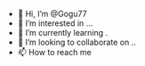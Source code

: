 - 👋 Hi, I’m @Gogu77
- 👀 I’m interested in ...
- 🌱 I’m currently learning .
- 💞️ I’m looking to collaborate on  ..
- 📫 How to reach me
